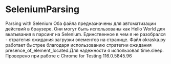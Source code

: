 # SeleniumParsing
Parsing with Selenium
Оба файла предназначены для автоматизации действий в браузере. Они могут быть использованы как Hello World для вкатывания в парсинг на Selenium.
Единственное в чем я не разобрался - стратегия ожидания загрузки элементов на странице. 
Файл okraska.py работает быстрее благодаря использованию стратегии ожидания presence_of_element_located.Для надежности я использовал time.sleep.
Проверено при работе с Chrome for Testing 116.0.5845.96  
